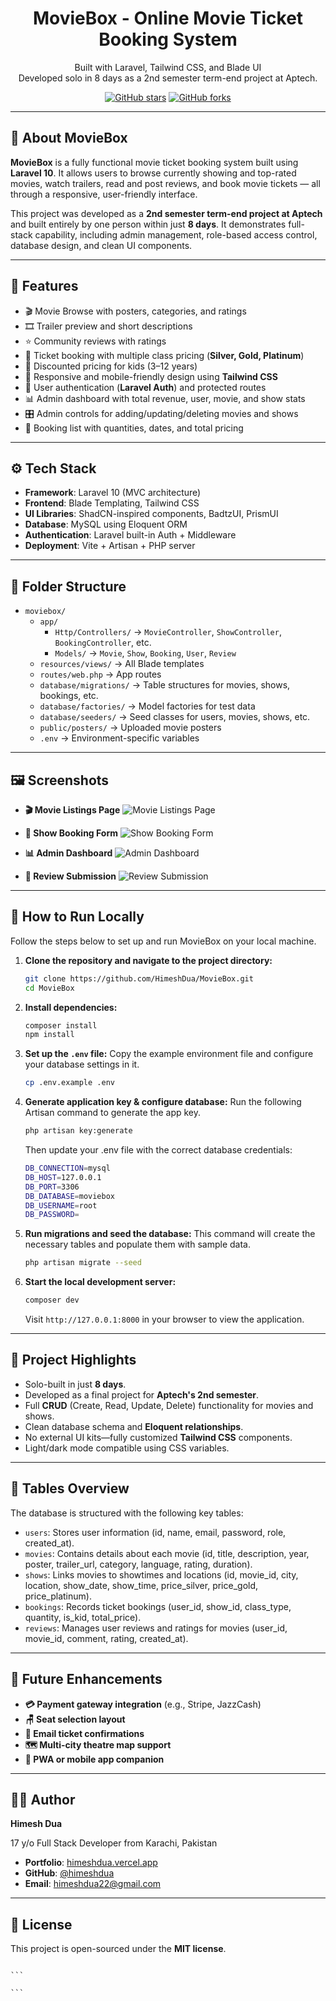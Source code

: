 <h1 align="center">MovieBox - Online Movie Ticket Booking System</h1>

<p align="center">
  Built with Laravel, Tailwind CSS, and Blade UI <br/>
  Developed solo in 8 days as a 2nd semester term-end project at Aptech.
</p>

<p align="center">
  <a href="https://github.com/himeshdua/moviebox"><img src="https://img.shields.io/github/stars/himeshdua/moviebox?style=social" alt="GitHub stars"></a>
  <a href="https://github.com/himeshdua/moviebox"><img src="https://img.shields.io/github/forks/himeshdua/moviebox?style=social" alt="GitHub forks"></a>
</p>

---

## 🎥 About MovieBox

**MovieBox** is a fully functional movie ticket booking system built using **Laravel 10**. It allows users to browse currently showing and top-rated movies, watch trailers, read and post reviews, and book movie tickets — all through a responsive, user-friendly interface.

This project was developed as a **2nd semester term-end project at Aptech** and built entirely by one person within just **8 days**. It demonstrates full-stack capability, including admin management, role-based access control, database design, and clean UI components.

---

## 🚀 Features

-   🎬 Movie Browse with posters, categories, and ratings
-   🎞 Trailer preview and short descriptions
-   ⭐ Community reviews with ratings
-   🧾 Ticket booking with multiple class pricing (**Silver, Gold, Platinum**)
-   🧒 Discounted pricing for kids (3–12 years)
-   📱 Responsive and mobile-friendly design using **Tailwind CSS**
-   🔐 User authentication (**Laravel Auth**) and protected routes
-   📊 Admin dashboard with total revenue, user, movie, and show stats
-   🎛 Admin controls for adding/updating/deleting movies and shows
-   🧾 Booking list with quantities, dates, and total pricing

---

## ⚙️ Tech Stack

-   **Framework**: Laravel 10 (MVC architecture)
-   **Frontend**: Blade Templating, Tailwind CSS
-   **UI Libraries**: ShadCN-inspired components, BadtzUI, PrismUI
-   **Database**: MySQL using Eloquent ORM
-   **Authentication**: Laravel built-in Auth + Middleware
-   **Deployment**: Vite + Artisan + PHP server

---

## 📁 Folder Structure

-   `moviebox/`
    -   `app/`
        -   `Http/Controllers/` → `MovieController`, `ShowController`, `BookingController`, etc.
        -   `Models/` → `Movie`, `Show`, `Booking`, `User`, `Review`
    -   `resources/views/` → All Blade templates
    -   `routes/web.php` → App routes
    -   `database/migrations/` → Table structures for movies, shows, bookings, etc.
    -   `database/factories/` → Model factories for test data
    -   `database/seeders/` → Seed classes for users, movies, shows, etc.
    -   `public/posters/` → Uploaded movie posters
    -   `.env` → Environment-specific variables

---

## 🖼 Screenshots

-   **🎬 Movie Listings Page**
    ![Movie Listings Page](screenshots/movie-listings.png)

-   **📆 Show Booking Form**
    ![Show Booking Form](screenshots/booking-form.png)

-   **📊 Admin Dashboard**
    ![Admin Dashboard](screenshots/admin-dashboard.png)

-   **💬 Review Submission**
    ![Review Submission](screenshots/review-submission.png)

---

## 🧪 How to Run Locally

Follow the steps below to set up and run MovieBox on your local machine.

1.  **Clone the repository and navigate to the project directory:**

    ```bash
    git clone https://github.com/HimeshDua/MovieBox.git
    cd MovieBox
    ```

2.  **Install dependencies:**

    ```bash
    composer install
    npm install
    ```

3.  **Set up the `.env` file:**
    Copy the example environment file and configure your database settings in it.

    ```bash
    cp .env.example .env
    ```

4.  **Generate application key & configure database:**
    Run the following Artisan command to generate the app key.

    ```bash
    php artisan key:generate
    ```

    Then update your .env file with the correct database credentials:

    ```bash
    DB_CONNECTION=mysql
    DB_HOST=127.0.0.1
    DB_PORT=3306
    DB_DATABASE=moviebox
    DB_USERNAME=root
    DB_PASSWORD=
    ```

5.  **Run migrations and seed the database:**
    This command will create the necessary tables and populate them with sample data.

    ```bash
    php artisan migrate --seed
    ```

6.  **Start the local development server:**
    ```bash
    composer dev
    ```
    Visit `http://127.0.0.1:8000` in your browser to view the application.

---

## 🌟 Project Highlights

-   Solo-built in just **8 days**.
-   Developed as a final project for **Aptech's 2nd semester**.
-   Full **CRUD** (Create, Read, Update, Delete) functionality for movies and shows.
-   Clean database schema and **Eloquent relationships**.
-   No external UI kits—fully customized **Tailwind CSS** components.
-   Light/dark mode compatible using CSS variables.

---

## 🧱 Tables Overview

The database is structured with the following key tables:

-   `users`: Stores user information (id, name, email, password, role, created_at).
-   `movies`: Contains details about each movie (id, title, description, year, poster, trailer_url, category, language, rating, duration).
-   `shows`: Links movies to showtimes and locations (id, movie_id, city, location, show_date, show_time, price_silver, price_gold, price_platinum).
-   `bookings`: Records ticket bookings (user_id, show_id, class_type, quantity, is_kid, total_price).
-   `reviews`: Manages user reviews and ratings for movies (user_id, movie_id, comment, rating, created_at).

---

## 🔮 Future Enhancements

-   **💳 Payment gateway integration** (e.g., Stripe, JazzCash)
-   **🪑 Seat selection layout**
-   **📧 Email ticket confirmations**
-   **🗺 Multi-city theatre map support**
-   **📱 PWA or mobile app companion**

---

## 👨‍💻 Author

**Himesh Dua**

17 y/o Full Stack Developer from Karachi, Pakistan

-   **Portfolio**: [himeshdua.vercel.app](https://himeshdua.vercel.app)
-   **GitHub**: [@himeshdua](https://github.com/himeshdua)
-   **Email**: himeshdua22@gmail.com

---

## 📝 License

This project is open-sourced under the **MIT license**.

````

```

```
````
